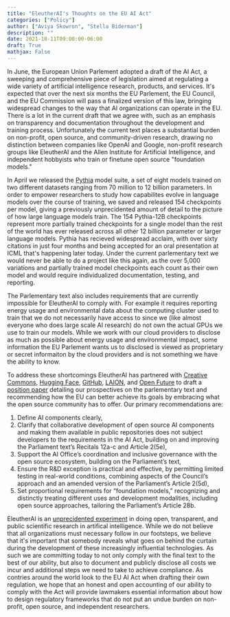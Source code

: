```yaml
---
title: "EleutherAI's Thoughts on the EU AI Act"
categories: ["Policy"]
author: ["Aviya Skowron", "Stella Biderman"]
description: ""
date: 2021-10-11T09:00:00-06:00
draft: True
mathjax: False
---
```


In June, the European Union Parlement adopted a draft of the AI Act, a sweeping and comprehensive piece of legislation aimed at regulating
a wide variety of artificial intelligence research, products, and services. It's expected that over the next six months the EU Parlement,
the EU Council, and the EU Commission will pass a finalized version of this law, bringing widespread changes to the way that AI organizations
can operate in the EU. There is a lot in the current draft that we agree with, such as an emphasis on transparency and documentation throughout
the development and training process. Unfortunately the current text places a substantial burden on non-profit, open source, and community-driven research, drawing no distinction
between companies like OpenAI and Google, non-profit research groups like EleutherAI and the Allen Institute for Artificial Intelligence, and
independent hobbyists who train or finetune open source "foundation models."

In April we released the [Pythia](https://arxiv.org/abs/2304.01373) model suite, a set of eight models trained on two different datasets
ranging from 70 million to 12 billion parameters. In order to empower researchers to study how capabilites evolve in language models over the
course of training, we saved and released 154 checkpoints per model, giving a previously unprecidented amount of detail to the picture of how
large language models train. The 154 Pythia-12B checkpoints represent more partially trained checkpoints for a single model than the rest of
the world has ever released across all other 12 billion parameter or larger language models. Pythia has recieved widespread acclaim, with over
sixty citations in just four months and being accepted for an oral presentation at ICML that's happening later today. Under the current
parlementary text we would never be able to do a project like this again, as the over 5,000 variations and partially trained model checkpoints
each count as their own model and would require individualized documentation, testing, and reporting.

The Parlementary text also includes requirements that are currently impossible for EleutherAI to comply with. For example it requires reporting
energy usage and environmental data about the computing cluster used to train that we do not necessarily have access to since we (like almost
everyone who does large scale AI research) do not own the actual GPUs we use to train our models. While we work with our cloud providers to
disclose as much as possible about energy usage and environmental impact, some information the EU Parlement wants us to disclosed is viewed as
proprietary or secret informaiton by the cloud providers and is not something we have the ability to know.

To address these shortcomings EleutherAI has partnered with [Creative Commons](https://creativecommons.org/), [Hugging Face](huggingface.co/),
[GitHub](https://github.com/), [LAION](https://laion.ai/), and [Open Future](https://openfuture.ai/) to draft a
[position paper](https://huggingface.co/blog/assets/eu_ai_act_oss/supporting_OS_in_the_AIAct.pdf) detailing our prospectives on the parlementary
text and recommending how the EU can better achieve its goals by embracing what the open source community has to offer. Our primary
recommendations are:

1. Define AI components clearly,
2. Clarify that collaborative development of open source AI components and making them available in public repositories does not subject developers to the requirements in the AI Act, building on and improving the Parliament text’s Recitals 12a-c and Article 2(5e),
3. Support the AI Office’s coordination and inclusive governance with the open source ecosystem, building on the Parliament’s text,
4. Ensure the R&D exception is practical and effective, by permitting limited testing in real-world conditions, combining aspects of the Council’s approach and an amended version of the Parliament’s Article 2(5d),
5. Set proportional requirements for “foundation models,” recognizing and distinctly treating different uses and development modalities, including open source approaches, tailoring the Parliament’s Article 28b.

EleutherAI is an [unprecidented experiment](https://arxiv.org/abs/2210.06413) in doing open, transparent, and public scientific research in
artifical intelligence. While we do not believe that all organizations must necessary follow in our footsteps, we believe that it's important
that somebody reveals what goes on behind the curtain during the development of these increasingly influential technologies. As such we 
are committing today to not only comply with the final text to the best of our ability, but also to document and publicly disclose all
costs we incur and additional steps we need to take to achieve compliance. As contries around the world look to the EU AI Act when drafting
their own regulation, we hope that an honest and open accounting of our ability to comply with the Act will provide lawmakers essential
information about how to design regulatory frameworks that do not put an undue burden on non-profit, open source, and independent researchers.
